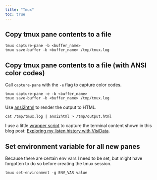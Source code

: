 ```yaml
---
title: "Tmux"
toc: true
---
```


## Copy tmux pane contents to a file

```
tmux capture-pane -b <buffer_name>
tmux save-buffer -b <buffer_name> /tmp/tmux.log
```

## Copy tmux pane contents to a file (with ANSI color codes)

Call `capture-pane` with the `-e` flag to capture color codes.

```
tmux capture-pane -e -b <buffer_name>
tmux save-buffer -b <buffer_name> /tmp/tmux.log
```

Use [ansi2html](https://github.com/pycontribs/ansi2html) to render the output
to HTML.

```
cat /tmp/tmux.log | ansi2html > /tmp/output.html
```

I use a little [wrapper script](https://github.com/benjaminheng/dotfiles/blob/master/bin/bin/tmuxpane2html)
to capture the terminal content shown in this blog post: [Exploring my listen history with
VisiData](https://hbenjamin.com/post/exploring-my-listen-history-with-visidata/).

## Set environment variable for all new panes

Because there are certain env vars I need to be set, but might have forgotten to do so before creating the tmux session.

```
tmux set-environment -g ENV_VAR value
```

